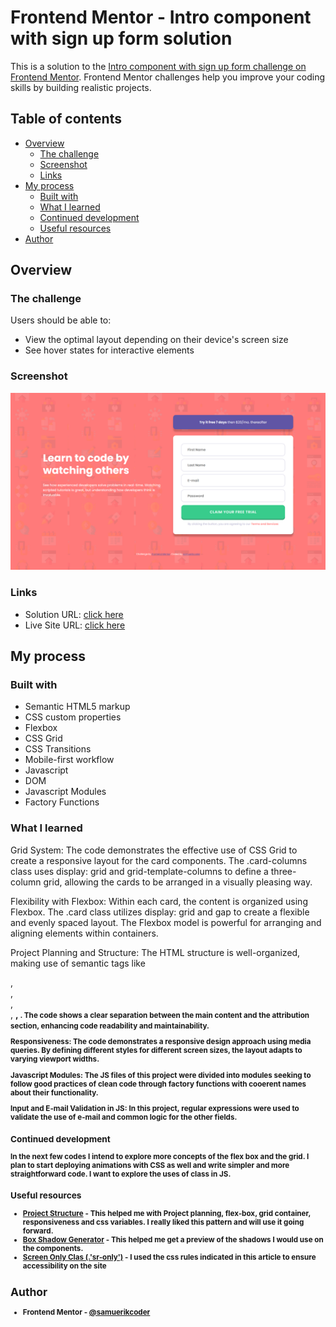 # Frontend Mentor - Intro component with sign up form solution

This is a solution to the [Intro component with sign up form challenge on Frontend Mentor](https://www.frontendmentor.io/challenges/intro-component-with-signup-form-5cf91bd49edda32581d28fd1). Frontend Mentor challenges help you improve your coding skills by building realistic projects. 


## Table of contents

- [Overview](#overview)
  - [The challenge](#the-challenge)
  - [Screenshot](#screenshot)
  - [Links](#links)
- [My process](#my-process)
  - [Built with](#built-with)
  - [What I learned](#what-i-learned)
  - [Continued development](#continued-development)
  - [Useful resources](#useful-resources)
- [Author](#author)

## Overview

### The challenge

Users should be able to:

- View the optimal layout depending on their device's screen size
- See hover states for interactive elements

### Screenshot

![](screenshot/screenshot1.png)

### Links

- Solution URL: [click here](https://intro-component-with-singup-form.netlify.app/)
- Live Site URL: [click here]()

## My process

### Built with

- Semantic HTML5 markup
- CSS custom properties
- Flexbox
- CSS Grid
- CSS Transitions
- Mobile-first workflow
- Javascript
- DOM
- Javascript Modules
- Factory Functions

### What I learned

Grid System: The code demonstrates the effective use of CSS Grid to create a responsive layout for the card components. The .card-columns class uses display: grid and grid-template-columns to define a three-column grid, allowing the cards to be arranged in a visually pleasing way.

Flexibility with Flexbox: Within each card, the content is organized using Flexbox. The .card class utilizes display: grid and gap to create a flexible and evenly spaced layout. The Flexbox model is powerful for arranging and aligning elements within containers.

Project Planning and Structure: The HTML structure is well-organized, making use of semantic tags like <main>, <article>, <footer>, <div>, <strong>, <small>. The code shows a clear separation between the main content and the attribution section, enhancing code readability and maintainability.

Responsiveness: The code demonstrates a responsive design approach using media queries. By defining different styles for different screen sizes, the layout adapts to varying viewport widths.

Javascript Modules: The JS files of this project were divided into modules seeking to follow good practices of clean code through factory functions with cooerent names about their functionality.

Input and E-mail Validation in JS: In this project, regular expressions were used to validate the use of e-mail and common logic for the other fields.

### Continued development

In the next few codes I intend to explore more concepts of the flex box and the grid. I plan to start deploying animations with CSS as well and write simpler and more straightforward code. I want to explore the uses of class in JS.

### Useful resources

- [Project Structure](https://youtu.be/B2WL6KkqhLQ) - This helped me with Project planning, flex-box, grid container, responsiveness and css variables. I really liked this pattern and will use it going forward.
- [Box Shadow Generator](https://cssgenerator.org/box-shadow-css-generator.html) - This helped me get a preview of the shadows I would use on the components.
- [Screen Only Clas (.'sr-only')](https://kittygiraudel.com/snippets/sr-only-class/) - I used the css rules indicated in this article to ensure accessibility on the site

## Author

- Frontend Mentor - [@samuerikcoder](https://www.frontendmentor.io/profile/samuerikcoder)